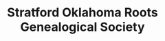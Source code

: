 ---
layout: repo
title: "Stratford Oklahoma Roots Genealogical Society"
id: 24664
permalink: repos/24664/
---